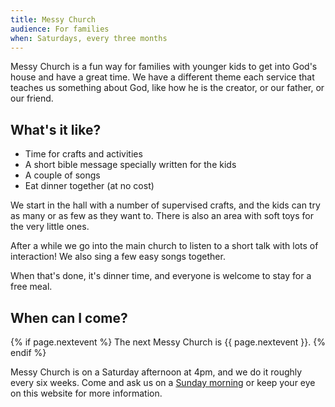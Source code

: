 ```yaml
---
title: Messy Church
audience: For families
when: Saturdays, every three months
---
```


Messy Church is a fun way for families with younger kids to get into God's house and have a great time. We have a different theme each service that teaches us something about God, like how he is the creator, or our father, or our friend.

## What's it like?

 * Time for crafts and activities
 * A short bible message specially written for the kids
 * A couple of songs
 * Eat dinner together (at no cost)
 
We start in the hall with a number of supervised crafts, and the kids can try as many or as few as they want to. There is also an area with soft toys for the very little ones.

After a while we go into the main church to listen to a short talk with lots of interaction! We also sing a few easy songs together.

When that's done, it's dinner time, and everyone is welcome to stay for a free meal.

## When can I come?

{% if page.nextevent %}
The next Messy Church is {{ page.nextevent }}.
{% endif %}

Messy Church is on a Saturday afternoon at 4pm, and we do it roughly every six weeks. Come and ask us on a [Sunday morning][sm] or keep your eye on this website for more information.

[sm]: /services/familyservice